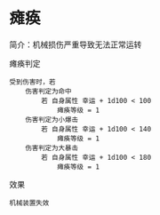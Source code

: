 # 瘫痪

简介：机械损伤严重导致无法正常运转

瘫痪判定

```
受到伤害时，若
	伤害判定为命中
		若 自身属性 幸运 + 1d100 < 100
			瘫痪等级 = 1
	伤害判定为小爆击
		若 自身属性 幸运 + 1d100 < 140
			瘫痪等级 = 1
	伤害判定为大暴击
		若 自身属性 幸运 + 1d100 < 180
			瘫痪等级 = 1
```

效果

```
机械装置失效
```
